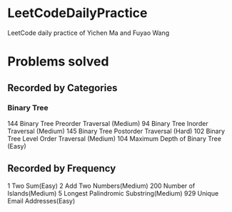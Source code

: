 # LeetCodeDailyPractice
LeetCode daily practice of Yichen Ma and Fuyao Wang

# Problems solved
## Recorded by Categories 
### Binary Tree
 144 Binary Tree Preorder Traversal (Medium)
 94 Binary Tree Inorder Traversal (Medium)
 145 Binary Tree Postorder Traversal (Hard)
 102 Binary Tree Level Order Traversal (Medium)
 104 Maximum Depth of Binary Tree (Easy)
## Recorded by Frequency
 1 Two Sum(Easy)
 2 Add Two Numbers(Medium)
 200 Number of Islands(Medium)
 5 Longest Palindromic Substring(Medium)
 929 Unique Email Addresses(Easy)

